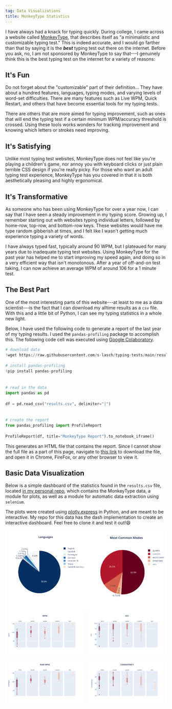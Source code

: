 ```yaml
---
tag: Data Visualizations
title: MonkeyType Statistics
---
```


I have always had a knack for typing quickly. During college, I came across a website called [MonkeyType](https://monkeytype.com), that describes itself as "a minimalistic and customizable typing test." This is indeed accurate, and I would go farther than that by saying it is the ***best*** typing test out there on the internet. Before you ask, no, I am not sponsored by MonkeyType to say that---I genuinely think this is the best typing test on the internet for a variety of reasons:

## **It's Fun**

Do not forget about the "customizable" part of their definition... They have about a hundred features, languages, typing modes, and varying levels of word-set difficulties. There are many features such as Live WPM, Quick Restart, and others that have become essential tools for my typing tests. 

There are others that are more aimed for typing improvement, such as ones that will end the typing test if a certain minimum WPM/accuracy threshold is crossed. Using these tools works wonders for tracking improvement and knowing which letters or strokes need improving.  


## **It's Satisfying**

Unlike most typing test websites, MonkeyType does not feel like you're playing a children's game, nor annoy you with keyboard clicks or just plain terrible CSS design if you're really picky. For those who want an adult typing test experience, MonkeyType has you covered in that it is both aesthetically pleasing and highly ergonomical.


## **It's Transformative**

As someone who has been using MonkeyType for over a year now, I can say that I have seen a steady improvement in my typing score. Growing up, I remember starting out with websites typing individual letters, followed by home-row, top-row, and bottom-row keys. These websites would have me type random gibberish at times, and I felt like I wasn't getting much experience typing a variety of words. 

I have always typed fast, typically around 90 WPM, but I plateaued for many years due to inadequate typing test websites. Using MonkeyType for the past year has helped me to start improving my speed again, and doing so in a very efficient way that isn't monotonous. After a year of off-and-on test taking, I can now achieve an average WPM of around 106 for a 1 minute test.  


## **The Best Part**

One of the most interesting parts of this website---at least to me as a data scientist---is the fact that I can download my alltime results as a `csv` file. With this and a little bit of Python, I can see my typing statistics in a whole new light. 

Below, I have used the following code to generate a report of the last year of my typing results. I used the `pandas-profiling` package to accomplish this. The following code cell was executed using [Google Colaboratory](https://colab.research.google.com).

``` python
# download data
!wget https://raw.githubusercontent.com/s-lasch/typing-tests/main/results.csv

# install pandas-profiling
!pip install pandas-profiling


# read in the data
import pandas as pd

df = pd.read_csv("results.csv", delimiter="|")


# create the report
from pandas_profiling import ProfileReport

ProfileReport(df, title="MonkeyType Report").to_notebook_iframe()
```

This generates an HTML file that contains the report. Since I cannot show the full file as a part of this page, navigate to [this link](https://github.com/s-lasch/s-lasch.github.io/blob/main/_posts/MonkeyType/monkey_type_report.html) to download the file, and open it in Chrome, FireFox, or any other browser to view it.

## **Basic Data Visualization**

Below is a simple dashboard of the statistics found in the `results.csv` file, located [in my personal repo](https://github.com/s-lasch/typing-tests), which contains the MonkeyType data, a module for plots, as well as a module for automatic data extraction using `selenium`. 

The plots were created using [plotly.express](https://plotly.com/python/plotly-express/) in Python, and are meant to be interactive. My repo for this data has the dash implementation to create an interactive dashboard. Feel free to clone it and test it out!😄

<div style="display: flex;">
  <img src="https://raw.githubusercontent.com/s-lasch/s-lasch.github.io/3eed19519eb89af909e9da0667e5ac17ca828179/images/language_pie.svg" alt="Displays language proportions in typing tests" width="50%"/>
  <img src="https://raw.githubusercontent.com/s-lasch/s-lasch.github.io/83db5ef270ec9245ec4557d6207b4155bd52009e/images/pie_chart.svg" alt="Displays typing test mode proportions in typing tests" width="50%"/>
</div>


<div style="display: grid; grid-template-columns: 1fr 1fr; grid-gap: 10px;">
  <img src="https://raw.githubusercontent.com/s-lasch/s-lasch.github.io/3eed19519eb89af909e9da0667e5ac17ca828179/images/wpm.svg" alt="Displays statistics on words per minute (wpm) broken down by each mode" width="170%"/>
  <img src="https://raw.githubusercontent.com/s-lasch/s-lasch.github.io/3eed19519eb89af909e9da0667e5ac17ca828179/images/accuracy.svg" alt="Displays accuracy statistics broken down by each mode" width="170%"/>
  <img src="https://raw.githubusercontent.com/s-lasch/s-lasch.github.io/3eed19519eb89af909e9da0667e5ac17ca828179/images/raw_wpm.svg" alt="Displays raw words per minute broken down by each mode" width="170%"/>
  <img src="https://raw.githubusercontent.com/s-lasch/s-lasch.github.io/3eed19519eb89af909e9da0667e5ac17ca828179/images/consistency.svg" alt="Displays typing speed consistency broken down by each mode" width="170%"/>
</div>


